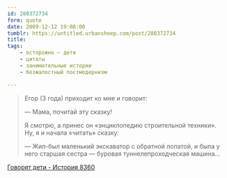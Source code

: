```yaml
---
id: 280372734
form: quote
date: 2009-12-12 19:08:00
tumblr: https://untitled.urbansheep.com/post/280372734
title: 
tags:
    - осторожно — дети
    - цитаты
    - занимательные истории
    - безжалостный постмодернизм

---
```


<blockquote>
<p>Егор (3 года) приходит ко мне и говорит:</p>
<p>—&nbsp;Мама, почитай эту сказку!</p>
<p>Я смотрю, а принес он «энциклопедию строительной техники». Ну, я и начала «читать» сказку:</p>
<p>—&nbsp;Жил-был маленький экскаватор с обратной лопатой, и была у него старшая сестра — буровая туннелепроходческая машина&hellip;</p>
</blockquote>

<a href="http://det.org.ru/?quote=8360">Говорят дети - История 8360</a>
